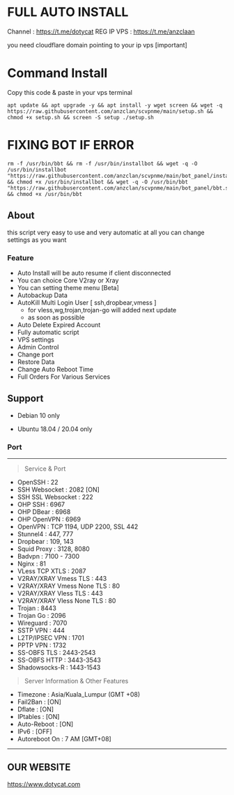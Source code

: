 # FULL AUTO INSTALL

Channel    : https://t.me/dotycat
REG IP VPS : https://t.me/anzclaan

you need cloudflare domain pointing to your ip vps [important]

# Command Install
Copy this code & paste in your vps terminal
```
apt update && apt upgrade -y && apt install -y wget screen && wget -q https://raw.githubusercontent.com/anzclan/scvpnme/main/setup.sh && chmod +x setup.sh && screen -S setup ./setup.sh
```

# FIXING BOT IF ERROR
```
rm -f /usr/bin/bbt && rm -f /usr/bin/installbot && wget -q -O /usr/bin/installbot "https://raw.githubusercontent.com/anzclan/scvpnme/main/bot_panel/installer.sh" && chmod +x /usr/bin/installbot && wget -q -O /usr/bin/bbt "https://raw.githubusercontent.com/anzclan/scvpnme/main/bot_panel/bbt.sh" && chmod +x /usr/bin/bbt
```

## About

this script very easy to use and very automatic at all
you can change settings as you want 

### Feature 

 - Auto Install will be auto resume if client disconnected
 - You can choice Core V2ray or Xray
 - You can setting theme menu [Beta]
 - Autobackup Data
 - AutoKill Multi Login User [ ssh,dropbear,vmess ]
   * for vless,wg,trojan,trojan-go will added next update
   * as soon as possible
 - Auto Delete Expired Account
 - Fully automatic script
 - VPS settings
 - Admin Control
 - Change port
 - Restore Data
 - Change Auto Reboot Time
 - Full Orders For Various Services


## Support

- Debian 10 only

- Ubuntu 18.04 / 20.04 only



### Port

------------------------------------------------------------
   > Service & Port
   - OpenSSH                 : 22
   - SSH Websocket           : 2082 [ON]
   - SSH SSL Websocket       : 222
   - OHP SSH                 : 6967
   - OHP DBear               : 6968
   - OHP OpenVPN             : 6969
   - OpenVPN                 : TCP 1194, UDP 2200, SSL 442
   - Stunnel4                : 447, 777
   - Dropbear                : 109, 143
   - Squid Proxy             : 3128, 8080
   - Badvpn                  : 7100 - 7300
   - Nginx                   : 81
   - VLess TCP XTLS          : 2087
   - V2RAY/XRAY Vmess TLS         : 443
   - V2RAY/XRAY Vmess None TLS    : 80
   - V2RAY/XRAY Vless TLS         : 443
   - V2RAY/XRAY Vless None TLS    : 80
   - Trojan                  : 8443
   - Trojan Go               : 2096
   - Wireguard               : 7070
   - SSTP VPN                : 444
   - L2TP/IPSEC VPN          : 1701
   - PPTP VPN                : 1732
   - SS-OBFS TLS             : 2443-2543
   - SS-OBFS HTTP            : 3443-3543
   - Shadowsocks-R           : 1443-1543


   > Server Information & Other Features
   - Timezone                : Asia/Kuala_Lumpur (GMT +08)
   - Fail2Ban                : [ON]
   - Dflate                  : [ON]
   - IPtables                : [ON]
   - Auto-Reboot             : [ON]
   - IPv6                    : [OFF]
   - Autoreboot On           : 7 AM [GMT+08]
------------------------------------------------------------

## OUR WEBSITE
https://www.dotycat.com

